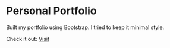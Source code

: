 # Personal Portfolio 
Built my portfolio using Bootstrap. I tried to keep it minimal style.

Check it out: [Visit](https://grohit.com)
